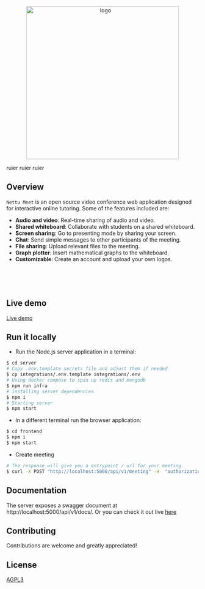 <div align="center">
<img width="400" src="docs/logo.png" alt="logo">
</div>

ruier
ruier
ruier

## Overview

`Nettu Meet` is an open source video conference web application designed for interactive online tutoring. Some of the features included are:

- **Audio and video**: Real-time sharing of audio and video.
- **Shared whiteboard**: Collaborate with students on a shared whiteboard.
- **Screen sharing**: Go to presenting mode by sharing your screen.
- **Chat**: Send simple messages to other participants of the meeting.
- **File sharing**: Upload relevant files to the meeting.
- **Graph plotter**: Insert mathematical graphs to the whiteboard.
- **Customizable**: Create an account and upload your own logos. 

<br />
<div align="center">
<img src="docs/app.png" alt=""/>
</div>
<br />



<br/>

## Live demo

[Live demo](https://meet.nettubooking.com) 

## Run it locally
* Run the Node.js server application in a terminal:

```bash
$ cd server
# Copy .env.template secrets file and adjust them if needed
$ cp integrations/.env.template integrations/.env
# Using docker compose to spin up redis and mongodb 
$ npm run infra
# Installing server dependencies
$ npm i
# Starting server
$ npm start
```


* In a different terminal run the browser application:

```bash
$ cd frontend
$ npm i
$ npm start
```

* Create meeting
```bash
# The response will give you a entrypoint / url for your meeting.
$ curl -X POST "http://localhost:5000/api/v1/meeting" -H  "authorization: nettu_meet_default_secret" -H  "Content-Type: application/json" -d "{  \"title\": \"First Nettu Meet meeting\"}"
```


## Documentation

The server exposes a swagger document at http://localhost:5000/api/v1/docs/. Or you can check it out live [here](https://api.meet.nettubooking.com/api/v1/docs)




## Contributing

Contributions are welcome and greatly appreciated!

## License

[AGPL3](LICENSE) 
